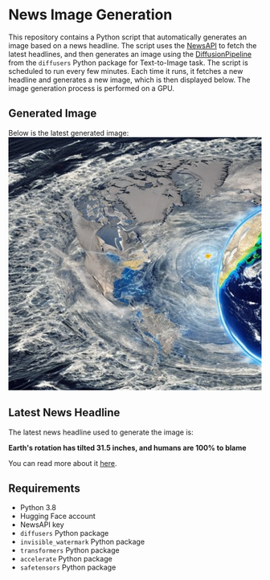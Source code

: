 # News Image Generation
This repository contains a Python script that automatically generates an image based on a news headline. The script uses the [NewsAPI](https://newsapi.org/) to fetch the latest headlines, and then generates an image using the [DiffusionPipeline](https://github.com/huggingface/diffusers) from the `diffusers` Python package for Text-to-Image task.
The script is scheduled to run every few minutes. Each time it runs, it fetches a new headline and generates a new image, which is then displayed below. The image generation process is performed on a GPU.

## Generated Image
Below is the latest generated image:
![Generated Image](image.png)

## Latest News Headline
The latest news headline used to generate the image is:

**Earth's rotation has tilted 31.5 inches, and humans are 100% to blame**

You can read more about it [here](https://news.google.com/rss/articles/CBMiiAFBVV95cUxNS0Vrdm9xRktpakJycjlhNXZQa2tnXzlFUEpueUNqQl9NTmc3VmNfRV9Pc2t0UHhlVjdNbk92OFFLUG9GTUlSTlhQQ2hER1Q4a0NyOXRlT1ljZ2FpNVgyRGFCM0M4VHZjVG1GLVE2ODNCZ1VvVGM4RXhocEhzYmttSG1pZ1dIM1Nv?oc=5).

## Requirements
- Python 3.8
- Hugging Face account
- NewsAPI key
- `diffusers` Python package
- `invisible_watermark` Python package
- `transformers` Python package
- `accelerate` Python package
- `safetensors` Python package
